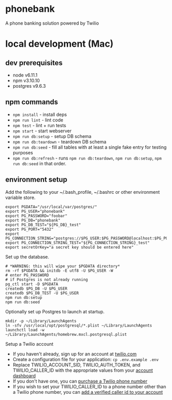 # phonebank
A phone banking solution powered by Twilio

# local development (Mac)

## dev prerequisites
- node v6.11.1
- npm v3.10.10
- postgres v9.6.3

## npm commands
- `npm install` - install deps
- `npm run lint` - lint code
- `npm test` - lint + run tests
- `npm start` - start webserver
- `npm run db:setup` - setup DB schema
- `npm run db:teardown` - teardown DB schema
- `npm run db:seed` - fill all tables with at least a single fake entry for testing purposes
- `npm run db:refresh` - runs `npm run db:teardown`, `npm run db:setup`, `npm run db:seed` in that order.

## environment setup
Add the following to your ~/.bash_profile, ~/.bashrc or other environment variable store.
```
export PGDATA="/usr/local/var/postgres/"
export PG_USER="phonebank"
export PG_PASSWORD="foobar"
export PG_DB="phonebank"
export PG_DB_TEST="${PG_DB}_test"
export PG_PORT="5432"
export PG_CONNECTION_STRING="postgres://$PG_USER:$PG_PASSWORD@localhost:$PG_PORT/$PG_DB"
export PG_CONNECTION_STRING_TEST="${PG_CONNECTION_STRING}_test"
export secretOrKey="a secret key should be entered here"
```

Set up the database.
```
# *WARNING: this will wipe your $PGDATA directory*
rm -rf $PGDATA && initdb -E utf8 -U $PG_USER -W
# enter PG_PASSWORD
# if Postgres is not already running
pg_ctl start -D $PGDATA
createdb $PG_DB -U $PG_USER
createdb $PG_DB_TEST -U $PG_USER
npm run db:setup
npm run db:seed
```

Optionally set up Postgres to launch at startup.
```
mkdir -p ~/Library/LaunchAgents
ln -sfv /usr/local/opt/postgresql/*.plist ~/Library/LaunchAgents
launchctl load -w ~/Library/LaunchAgents/homebrew.mxcl.postgresql.plist
```

Setup a Twilio account

- If you haven't already, sign up for an account at [twilio.com](https://www.twilio.com)
- Create a configuration file for your application:
`cp .env.example .env`
- Replace TWILIO_ACCOUNT_SID, TWILIO_AUTH_TOKEN, and TWILIO_CALLER_ID with the appropriate values from your [account dashboard](https://www.twilio.com/user/account)
- If you don't have one, you can [purchase a Twilio phone number](https://www.twilio.com/console/phone-numbers/search)
- If you wish to set your TWILIO_CALLER_ID to a phone number other than a Twilio phone number, you can [add a verified caller id to your account](https://www.twilio.com/console/phone-numbers/verified)


